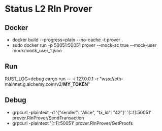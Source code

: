 # Status L2 Rln Prover

## Docker

* docker build --progress=plain --no-cache -t prover .
* sudo docker run -p 50051:50051 prover --mock-sc true --mock-user mock/mock_user_1.json

## Run

RUST_LOG=debug cargo run -- -i 127.0.0.1 -r "wss://eth-mainnet.g.alchemy.com/v2/__MY_TOKEN__"

## Debug

* grpcurl -plaintext -d '{"sender": "Alice", "tx_id": "42"}' '[::1]:50051' prover.RlnProver/SendTransaction
* grpcurl -plaintext '[::1]:50051' prover.RlnProver/GetProofs